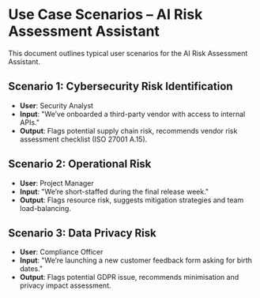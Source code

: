 
# Use Case Scenarios – AI Risk Assessment Assistant

This document outlines typical user scenarios for the AI Risk Assessment Assistant.

## Scenario 1: Cybersecurity Risk Identification
- **User**: Security Analyst
- **Input**: "We’ve onboarded a third-party vendor with access to internal APIs."
- **Output**: Flags potential supply chain risk, recommends vendor risk assessment checklist (ISO 27001 A.15).

## Scenario 2: Operational Risk
- **User**: Project Manager
- **Input**: "We’re short-staffed during the final release week."
- **Output**: Flags resource risk, suggests mitigation strategies and team load-balancing.

## Scenario 3: Data Privacy Risk
- **User**: Compliance Officer
- **Input**: "We’re launching a new customer feedback form asking for birth dates."
- **Output**: Flags potential GDPR issue, recommends minimisation and privacy impact assessment.
